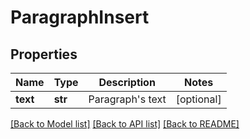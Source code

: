 # ParagraphInsert

## Properties
Name | Type | Description | Notes
------------ | ------------- | ------------- | -------------
**text** | **str** | Paragraph&#39;s text | [optional] 

[[Back to Model list]](../README.md#documentation-for-models) [[Back to API list]](../README.md#documentation-for-api-endpoints) [[Back to README]](../README.md)


